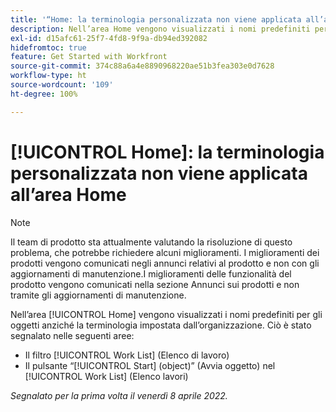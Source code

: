 ```yaml
---
title: '“Home: la terminologia personalizzata non viene applicata all’area Home”'
description: Nell’area Home vengono visualizzati i nomi predefiniti per gli oggetti anziché la terminologia impostata dall’organizzazione. Ciò è stato segnalato in diverse aree.
exl-id: d15afc61-25f7-4fd8-9f9a-db94ed392082
hidefromtoc: true
feature: Get Started with Workfront
source-git-commit: 374c88a6a4e8890968220ae51b3fea303e0d7628
workflow-type: ht
source-wordcount: '109'
ht-degree: 100%

---
```


# [!UICONTROL Home]: la terminologia personalizzata non viene applicata all’area Home

>[!NOTE]
>
>Il team di prodotto sta attualmente valutando la risoluzione di questo problema, che potrebbe richiedere alcuni miglioramenti. I miglioramenti dei prodotti vengono comunicati negli annunci relativi al prodotto e non con gli aggiornamenti di manutenzione.I miglioramenti delle funzionalità del prodotto vengono comunicati nella sezione Annunci sui prodotti e non tramite gli aggiornamenti di manutenzione.

Nell’area [!UICONTROL Home] vengono visualizzati i nomi predefiniti per gli oggetti anziché la terminologia impostata dall’organizzazione. Ciò è stato segnalato nelle seguenti aree:

* Il filtro [!UICONTROL Work List] (Elenco di lavoro)
* Il pulsante “[!UICONTROL Start] (object)” (Avvia oggetto) nel [!UICONTROL Work List] (Elenco lavori)

_Segnalato per la prima volta il venerdì 8 aprile 2022._

